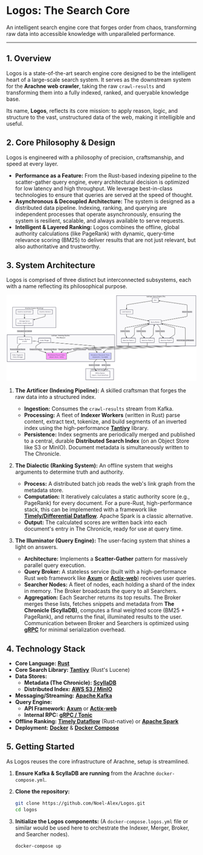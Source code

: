 # Logos: The Search Core

An intelligent search engine core that forges order from chaos, transforming raw data into accessible knowledge with unparalleled performance.

---

## 1. Overview

Logos is a state-of-the-art search engine core designed to be the intelligent heart of a large-scale search system. It serves as the downstream system for the **Arachne web crawler**, taking the raw `crawl-results` and transforming them into a fully indexed, ranked, and queryable knowledge base.

Its name, **Logos**, reflects its core mission: to apply reason, logic, and structure to the vast, unstructured data of the web, making it intelligible and useful.

## 2. Core Philosophy & Design

Logos is engineered with a philosophy of precision, craftsmanship, and speed at every layer.

*   **Performance as a Feature:** From the Rust-based indexing pipeline to the scatter-gather query engine, every architectural decision is optimized for low latency and high throughput. We leverage best-in-class technologies to ensure that queries are served at the speed of thought.
*   **Asynchronous & Decoupled Architecture:** The system is designed as a distributed data pipeline. Indexing, ranking, and querying are independent processes that operate asynchronously, ensuring the system is resilient, scalable, and always available to serve requests.
*   **Intelligent & Layered Ranking:** Logos combines the offline, global authority calculations (like PageRank) with dynamic, query-time relevance scoring (BM25) to deliver results that are not just relevant, but also authoritative and trustworthy.

## 3. System Architecture

Logos is comprised of three distinct but interconnected subsystems, each with a name reflecting its philosophical purpose.

![img.png](img.png)

1.  **The Artificer (Indexing Pipeline):** A skilled craftsman that forges the raw data into a structured index.
    *   **Ingestion:** Consumes the `crawl-results` stream from Kafka.
    *   **Processing:** A fleet of **Indexer Workers** (written in Rust) parse content, extract text, tokenize, and build segments of an inverted index using the high-performance [**Tantivy**](https://github.com/quickwit-oss/tantivy) library.
    *   **Persistence:** Index segments are periodically merged and published to a central, durable **Distributed Search Index** (on an Object Store like S3 or MinIO). Document metadata is simultaneously written to The Chronicle.

2.  **The Dialectic (Ranking System):** An offline system that weighs arguments to determine truth and authority.
    *   **Process:** A distributed batch job reads the web's link graph from the metadata store.
    *   **Computation:** It iteratively calculates a static authority score (e.g., PageRank) for every document. For a pure-Rust, high-performance stack, this can be implemented with a framework like [**Timely/Differential Dataflow**](https://github.com/TimelyDataflow/timely-dataflow). Apache Spark is a classic alternative.
    *   **Output:** The calculated scores are written back into each document's entry in The Chronicle, ready for use at query time.

3.  **The Illuminator (Query Engine):** The user-facing system that shines a light on answers.
    *   **Architecture:** Implements a **Scatter-Gather** pattern for massively parallel query execution.
    *   **Query Broker:** A stateless service (built with a high-performance Rust web framework like [**Axum**](https://github.com/tokio-rs/axum) or [**Actix-web**](https://actix.rs/)) receives user queries.
    *   **Searcher Nodes:** A fleet of nodes, each holding a shard of the index in memory. The Broker broadcasts the query to all Searchers.
    *   **Aggregation:** Each Searcher returns its top results. The Broker merges these lists, fetches snippets and metadata from **The Chronicle (ScyllaDB)**, computes a final weighted score (BM25 + PageRank), and returns the final, illuminated results to the user. Communication between Broker and Searchers is optimized using [**gRPC**](https://grpc.io/) for minimal serialization overhead.

## 4. Technology Stack

*   **Core Language:** [**Rust**](https://www.rust-lang.org/)
*   **Core Search Library:** [**Tantivy**](https://github.com/quickwit-oss/tantivy) (Rust's Lucene)
*   **Data Stores:**
    *   **Metadata (The Chronicle):** [**ScyllaDB**](https://www.scylladb.com/)
    *   **Distributed Index:** [**AWS S3 / MinIO**](https://min.io/)
*   **Messaging/Streaming:** [**Apache Kafka**](https://kafka.apache.org/)
*   **Query Engine:**
    *   **API Framework:** [**Axum**](https://github.com/tokio-rs/axum) or [**Actix-web**](https://actix.rs/)
    *   **Internal RPC:** [**gRPC / Tonic**](https://github.com/hyperium/tonic)
*   **Offline Ranking:** [**Timely Dataflow**](https://github.com/TimelyDataflow/timely-dataflow) (Rust-native) or [**Apache Spark**](https://spark.apache.org/)
*   **Deployment:** [**Docker**](https://www.docker.com/) & [**Docker Compose**](https://docs.docker.com/compose/)

## 5. Getting Started

As Logos reuses the core infrastructure of Arachne, setup is streamlined.

1.  **Ensure Kafka & ScyllaDB are running** from the Arachne `docker-compose.yml`.

2.  **Clone the repository:**
    ```bash
    git clone https://github.com/Noel-Alex/Logos.git
    cd logos
    ```

3.  **Initialize the Logos components:**
    (A `docker-compose.logos.yml` file or similar would be used here to orchestrate the Indexer, Merger, Broker, and Searcher nodes).
    ```bash
    docker-compose up
    ```

